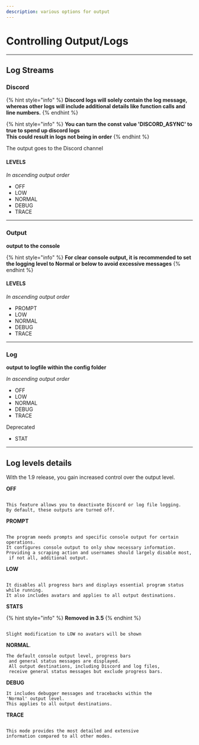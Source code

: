 ```yaml
---
description: various options for output
---
```


# Controlling Output/Logs

***

## Log Streams

### Discord

{% hint style="info" %}
**Discord logs will solely contain the log message, whereas other logs will include additional details like function calls and line numbers.**
{% endhint %}

{% hint style="info" %}
**You can turn the const value 'DISCORD\_ASYNC' to true to spend up discord logs**\
**This could result in logs not being in order**
{% endhint %}

The output goes to the Discord channel

#### LEVELS

_In ascending output order_

* OFF
* LOW
* NORMAL
* DEBUG
* TRACE

***

### Output

**output to the console**

{% hint style="info" %}
**For clear console output, it is recommended to set the logging level to Normal or below to avoid excessive messages**
{% endhint %}

#### LEVELS

_In ascending output order_

* PROMPT
* LOW
* NORMAL
* DEBUG
* TRACE

***

### Log

**output to logfile within the config folder**

_In ascending output order_

* OFF
* LOW
* NORMAL
* DEBUG
* TRACE

Deprecated

* STAT

***

## Log levels details

With the 1.9 release, you gain increased control over the output level.

**OFF**

```

This feature allows you to deactivate Discord or log file logging. 
By default, these outputs are turned off.
```

**PROMPT**

```

The program needs prompts and specific console output for certain operations. 
It configures console output to only show necessary information. 
Providing a scraping action and usernames should largely disable most,
 if not all, additional output.
```

**LOW**

```

It disables all progress bars and displays essential program status while running. 
It also includes avatars and applies to all output destinations.
```

**STATS**

{% hint style="info" %}
**Removed in 3.5**
{% endhint %}

```

Slight modification to LOW no avatars will be shown

```

**NORMAL**.

```
The default console output level, progress bars
 and general status messages are displayed. 
 All output destinations, including Discord and log files, 
 receive general status messages but exclude progress bars.
```

**DEBUG**

```
It includes debugger messages and tracebacks within the 
'Normal' output level. 
This applies to all output destinations.

```

**TRACE**

```

This mode provides the most detailed and extensive 
information compared to all other modes.
```
